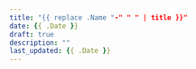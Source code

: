 ```yaml
---
title: "{{ replace .Name "-" " " | title }}"
date: {{ .Date }}
draft: true
description: ""
last_updated: {{ .Date }}
---
```



